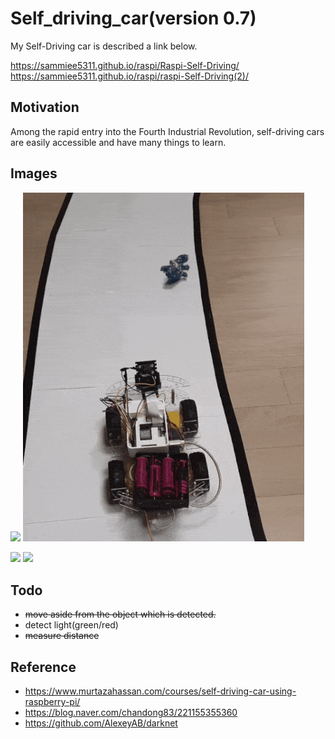 # Self_driving_car(version 0.7) 
My Self-Driving car is described a link below.

https://sammiee5311.github.io/raspi/Raspi-Self-Driving/ <br>
https://sammiee5311.github.io/raspi/raspi-Self-Driving(2)/

## Motivation
Among the rapid entry into the Fourth Industrial Revolution, self-driving cars are easily accessible and have many things to learn.

## Images

<p float="left">
  <img src="https://github.com/sammiee5311/raspberry_pi/blob/master/self_driving_car/images/car.gif" width="450" />
  <img src="https://github.com/sammiee5311/raspberry_pi/blob/master/self_driving_car/images/car_object_detection.gif" width="450" /> 
</p>

![](https://github.com/sammiee5311/raspberry_pi/blob/master/self_driving_car/images/car.gif)
![](https://github.com/sammiee5311/raspberry_pi/blob/master/self_driving_car/images/object_detection.gif)

## Todo
+ ~~move aside from the object which is detected.~~
+ detect light(green/red)
+ ~~measure distance~~

## Reference
+ https://www.murtazahassan.com/courses/self-driving-car-using-raspberry-pi/
+ https://blog.naver.com/chandong83/221155355360
+ https://github.com/AlexeyAB/darknet
